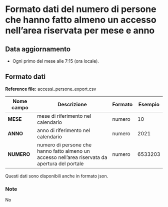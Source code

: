 # Formato dati del numero di persone che hanno fatto almeno un accesso nell’area riservata per mese e anno

## Data aggiornamento
- Ogni primo del mese alle 7:15 (ora locale). 

## Formato dati

**Reference file:** accessi_persone_export.csv<br>

| Nome campo                  | Descrizione                       | Formato                       | Esempio             |
|-----------------------------|-----------------------------------|-------------------------------|---------------------|
| **MESE**       | mese di riferimento nel calendario             | numero                   | 10       |
| **ANNO**  | anno di riferimento nel calendario  |   numero     |        2021         |
| **NUMERO**       | numero di persone che hanno fatto almeno un accesso nell’area riservata da apertura del portale | numero             | 6533203             |


Questi dati sono disponibili anche in formato json.

### Note
No
